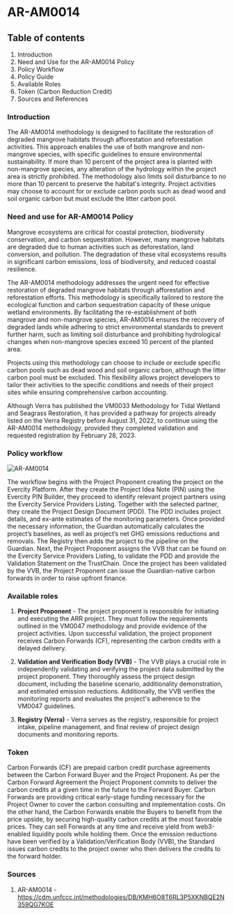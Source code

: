 # AR-AM0014

## Table of contents

1. Introduction
2. Need and Use for the AR-AM0014 Policy
3. Policy Workflow
4. Policy Guide
5. Available Roles
6. Token (Carbon Reduction Credit)
7. Sources and References

### Introduction 

The AR-AM0014 methodology is designed to facilitate the restoration of degraded mangrove habitats through afforestation and reforestation activities. This approach enables the use of both mangrove and non-mangrove species, with specific guidelines to ensure environmental sustainability. If more than 10 percent of the project area is planted with non-mangrove species, any alteration of the hydrology within the project area is strictly prohibited. The methodology also limits soil disturbance to no more than 10 percent to preserve the habitat's integrity. Project activities may choose to account for or exclude carbon pools such as dead wood and soil organic carbon but must exclude the litter carbon pool.

### Need and use for AR-AM0014 Policy

Mangrove ecosystems are critical for coastal protection, biodiversity conservation, and carbon sequestration. However, many mangrove habitats are degraded due to human activities such as deforestation, land conversion, and pollution. The degradation of these vital ecosystems results in significant carbon emissions, loss of biodiversity, and reduced coastal resilience.

The AR-AM0014 methodology addresses the urgent need for effective restoration of degraded mangrove habitats through afforestation and reforestation efforts. This methodology is specifically tailored to restore the ecological function and carbon sequestration capacity of these unique wetland environments. By facilitating the re-establishment of both mangrove and non-mangrove species, AR-AM0014 ensures the recovery of degraded lands while adhering to strict environmental standards to prevent further harm, such as limiting soil disturbance and prohibiting hydrological changes when non-mangrove species exceed 10 percent of the planted area.

Projects using this methodology can choose to include or exclude specific carbon pools such as dead wood and soil organic carbon, although the litter carbon pool must be excluded. This flexibility allows project developers to tailor their activities to the specific conditions and needs of their project sites while ensuring comprehensive carbon accounting.

Although Verra has published the VM0033 Methodology for Tidal Wetland and Seagrass Restoration, it has provided a pathway for projects already listed on the Verra Registry before August 31, 2022, to continue using the AR-AM0014 methodology, provided they completed validation and requested registration by February 28, 2023. 

### Policy workflow

![AR-AM0014]()

The workflow begins with the Project Proponent creating the project on the Evercity Platform. After they create the Project Idea Note (PIN) using the Evercity PIN Builder, they proceed to identify relevant project partners using the Evercity Service Providers Listing. Together with the selected partner, they create the Project Design Document (PDD). The PDD includes project details, and ex-ante estimates of the monitoring parameters. Once provided the necessary information, the Guardian automatically calculates the project’s baselines, as well as project’s net GHG emissions reductions and removals. The Registry then adds the project to the pipeline on the Guardian. Next, the Project Proponent assigns the VVB that can be found on the Evercity Service Providers Listing, to validate the PDD and provide the Validation Statement on the TrustChain. Once the project has been validated by the VVB, the Project Proponent can issue the Guardian-native carbon forwards in order to raise upfront finance. 

### Available roles 

1. **Project Proponent** - The project proponent is responsible for initiating and executing the ARR project. They must follow the requirements outlined in the VM0047 methodology and provide evidence of the project activities. Upon successful validation, the project proponent receives Carbon Forwards (CF), representing the carbon credits with a delayed delivery.

2. **Validation and Verification Body (VVB)** - The VVB plays a crucial role in independently validating and verifying the project data submitted by the project proponent. They thoroughly assess the project design document, including the baseline scenario, additionality demonstration, and estimated emission reductions. Additionally, the VVB verifies the monitoring reports and evaluates the project's adherence to the VM0047 guidelines.

3. **Registry (Verra)** - Verra serves as the registry, responsible for project intake, pipeline management, and final review of project design documents and monitoring reports.

### Token

Carbon Forwards (CF) are prepaid carbon credit purchase agreements between the Carbon Forward Buyer and the Project Proponent. As per the Carbon Forward Agreement the Project Proponent commits to deliver the carbon credits at a given time in the future to the Forward Buyer. Carbon Forwards are providing critical early-stage funding necessary for the Project Owner to cover the carbon consulting and implementation costs.
On the other hand, the Carbon Forwards enable the Buyers to benefit from the price upside, by securing high-quality carbon credits at the most favorable prices. They can sell Forwards at any time and receive yield from web3-enabled liquidity pools while holding them. 
Once the emission reductions have been verified by a Validation/Verification Body (VVB), the Standard issues carbon credits to the project owner who then delivers the credits to the forward holder.

### Sources 

1. AR-AM0014 - https://cdm.unfccc.int/methodologies/DB/KMH6O8T6RL3P5XKNBQE2N359QG7KOE
